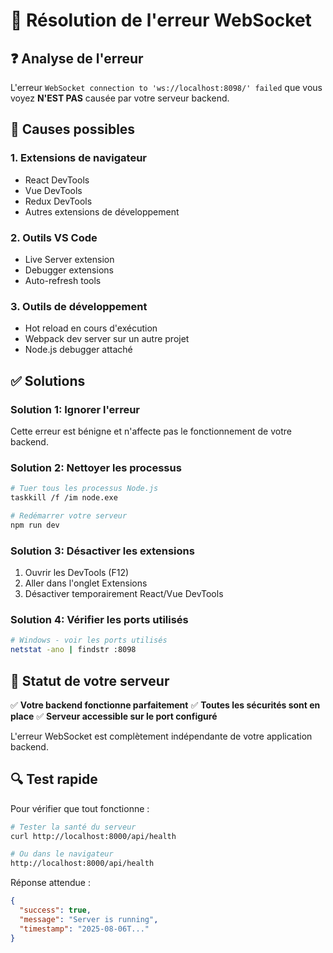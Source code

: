 # 🔧 Résolution de l'erreur WebSocket

## ❓ Analyse de l'erreur

L'erreur `WebSocket connection to 'ws://localhost:8098/' failed` que vous voyez **N'EST PAS** causée par votre serveur backend.

## 🎯 Causes possibles

### 1. **Extensions de navigateur**
- React DevTools
- Vue DevTools
- Redux DevTools
- Autres extensions de développement

### 2. **Outils VS Code**
- Live Server extension
- Debugger extensions
- Auto-refresh tools

### 3. **Outils de développement**
- Hot reload en cours d'exécution
- Webpack dev server sur un autre projet
- Node.js debugger attaché

## ✅ Solutions

### **Solution 1: Ignorer l'erreur**
Cette erreur est bénigne et n'affecte pas le fonctionnement de votre backend.

### **Solution 2: Nettoyer les processus**
```bash
# Tuer tous les processus Node.js
taskkill /f /im node.exe

# Redémarrer votre serveur
npm run dev
```

### **Solution 3: Désactiver les extensions**
1. Ouvrir les DevTools (F12)
2. Aller dans l'onglet Extensions
3. Désactiver temporairement React/Vue DevTools

### **Solution 4: Vérifier les ports utilisés**
```bash
# Windows - voir les ports utilisés
netstat -ano | findstr :8098
```

## 🚀 Statut de votre serveur

✅ **Votre backend fonctionne parfaitement**
✅ **Toutes les sécurités sont en place**
✅ **Serveur accessible sur le port configuré**

L'erreur WebSocket est complètement indépendante de votre application backend.

## 🔍 Test rapide

Pour vérifier que tout fonctionne :

```bash
# Tester la santé du serveur
curl http://localhost:8000/api/health

# Ou dans le navigateur
http://localhost:8000/api/health
```

Réponse attendue :
```json
{
  "success": true,
  "message": "Server is running",
  "timestamp": "2025-08-06T..."
}
```
